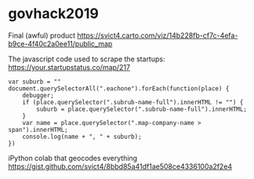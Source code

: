 # govhack2019

Final (awful) product
https://svict4.carto.com/viz/14b228fb-cf7c-4efa-b9ce-4f40c2a0ee11/public_map

The javascript code used to scrape the startups: https://your.startupstatus.co/map/217
```
var suburb = ""
document.querySelectorAll(".eachone").forEach(function(place) {
	debugger;
	if (place.querySelector(".subrub-name-full").innerHTML != "") {
		suburb = place.querySelector(".subrub-name-full").innerHTML;
    }
	var name = place.querySelector(".map-company-name > span").innerHTML;
	console.log(name + ", " + suburb);
})
```

iPython colab that geocodes everything
https://gist.github.com/svict4/8bbd85a41df1ae508ce4336100a2f2e4


